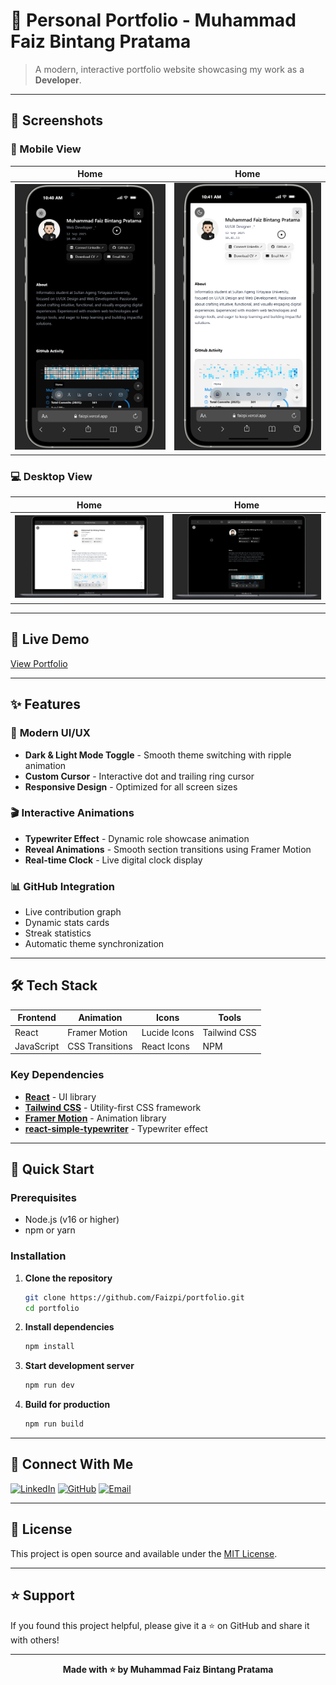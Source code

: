 # 🌌 Personal Portfolio - Muhammad Faiz Bintang Pratama

> A modern, interactive portfolio website showcasing my work as a **Developer**.

---

## 📸 Screenshots

### 📱 Mobile View
| Home | Home |
|------|---------------|
| ![Mobile 1](./mobile1.png) | ![Mobile 2](./mobile2.png) |

### 💻 Desktop View
| Home | Home |
|------|---------------|
| ![Desktop 1](./deks1.png) | ![Desktop 2](./deks2.png) |

---

## 🚀 Live Demo
[View Portfolio](faizpi.vercel.app)

---

## ✨ Features

### 🎨 **Modern UI/UX**
- **Dark & Light Mode Toggle** - Smooth theme switching with ripple animation
- **Custom Cursor** - Interactive dot and trailing ring cursor
- **Responsive Design** - Optimized for all screen sizes

### 🎬 **Interactive Animations**
- **Typewriter Effect** - Dynamic role showcase animation
- **Reveal Animations** - Smooth section transitions using Framer Motion
- **Real-time Clock** - Live digital clock display

### 📊 **GitHub Integration**
- Live contribution graph
- Dynamic stats cards
- Streak statistics
- Automatic theme synchronization

---

## 🛠️ Tech Stack

| Frontend | Animation | Icons | Tools |
|----------|-----------|--------|-------|
| React  | Framer Motion | Lucide Icons | Tailwind CSS |
| JavaScript | CSS Transitions | React Icons | NPM |

### Key Dependencies
- **[React](https://react.dev/)** - UI library
- **[Tailwind CSS](https://tailwindcss.com/)** - Utility-first CSS framework
- **[Framer Motion](https://framer.com/motion/)** - Animation library
- **[react-simple-typewriter](https://npmjs.com/package/react-simple-typewriter)** - Typewriter effect

---

## 🚀 Quick Start

### Prerequisites
- Node.js (v16 or higher)
- npm or yarn

### Installation

1. **Clone the repository**
   ```bash
   git clone https://github.com/Faizpi/portfolio.git
   cd portfolio
   ```

2. **Install dependencies**
   ```bash
   npm install
   ```

3. **Start development server**
   ```bash
   npm run dev
   ```

4. **Build for production**
   ```bash
   npm run build
   ```

---

## 🤝 Connect With Me

[![LinkedIn](https://img.shields.io/badge/LinkedIn-0077B5?style=for-the-badge&logo=linkedin&logoColor=white)](https://www.linkedin.com/in/faiz-pratama/)
[![GitHub](https://img.shields.io/badge/GitHub-100000?style=for-the-badge&logo=github&logoColor=white)](https://github.com/Faizpi)
[![Email](https://img.shields.io/badge/Email-D14836?style=for-the-badge&logo=gmail&logoColor=white)](mailto:faizbintang1244@gmail.com)

---

## 📄 License

This project is open source and available under the [MIT License](LICENSE).

---

## ⭐ Support

If you found this project helpful, please give it a ⭐ on GitHub and share it with others!

---

<div align="center">
  <strong>Made with ⭐ by Muhammad Faiz Bintang Pratama</strong>
</div>
